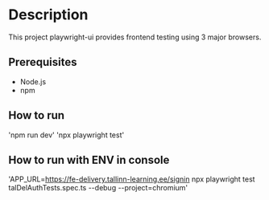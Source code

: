 # Description
This project playwright-ui provides frontend testing using
3 major browsers.

## Prerequisites

- Node.js
- npm

## How to run

'npm run dev'
'npx playwright test'

## How to run with ENV in console
'APP_URL=https://fe-delivery.tallinn-learning.ee/signin npx playwright test talDelAuthTests.spec.ts --debug --project=chromium'

